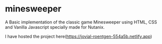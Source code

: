 # minesweeper

A Basic implementation of the classic game Minesweeper using HTML, CSS and Vanilla Javascript specially made for Nutanix.

I have hosted the project here(https://jovial-roentgen-554a5b.netlify.app)

